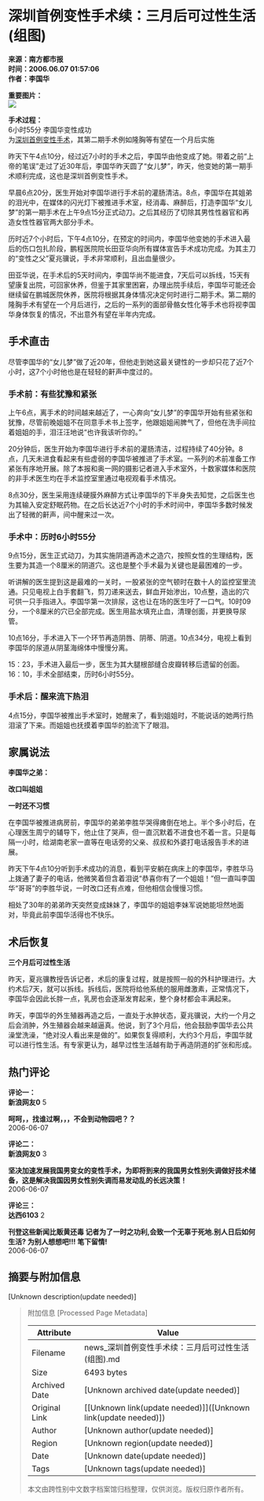 # 深圳首例变性手术续：三月后可过性生活(组图)

**来源：南方都市报**  
**时间：2006.06.07 01:57:06**  
**作者：李国华**

**重要图片：**  
![](//n.sinaimg.cn/default/2fb77759/20151125/320X320.png)

**手术过程：**  
6小时55分 李国华变性成功  
为[深圳首例变性手术](http://news.sina.com.cn/s/2006-06-06/110310080535.shtml)，其第二期手术例如隆胸等有望在一个月后实施

昨天下午4点10分，经过近7小时的手术之后，李国华由他变成了她。带着之前“上帝的笔误”走过了近30年后，李国华昨天圆了“女儿梦”，昨天，他变她的第一期手术顺利完成，这也是深圳首例变性手术。

早晨6点20分，医生开始对李国华进行手术前的灌肠清洁。8点，李国华在其姐弟的泪光中，在媒体的闪光灯下被推进手术室，经消毒、麻醉后，打造李国华“女儿梦”的第一期手术在上午9点15分正式动刀。之后其经历了切除其男性性器官和再造女性性器官两大部分手术。

历时近7个小时后，下午4点10分，在预定的时间内，李国华他变她的手术进入最后的伤口包扎阶段，鹏程医院院长田亚华向所有媒体宣告手术成功完成。为其主刀的“变性之父”夏兆骥说，手术非常顺利，且出血量很少。

田亚华说，在手术后的5天时间内，李国华尚不能进食，7天后可以拆线，15天有望康复出院，可回家休养，但鉴于其家里困窘，办理出院手续后，李国华可能还会继续留在鹏城医院休养，医院将根据其身体情况决定何时进行二期手术。第二期的隆胸手术有望在一个月后进行，之后的一系列的面部骨骼女性化等手术也将视李国华身体恢复的情况，不出意外有望在半年内完成。

## 手术直击

尽管李国华的“女儿梦”做了近20年，但他走到她这最关键性的一步却只花了近7个小时，这7个小时他也是在轻轻的鼾声中度过的。

### 手术前：有些犹豫和紧张

上午6点，离手术的时间越来越近了，一心奔向“女儿梦”的李国华开始有些紧张和犹豫，尽管前晚姐姐不在同意手术书上签字，他跟姐姐闹脾气了，但他在洗手间拉着姐姐的手，泪汪汪地说“也许我该听你的。”

20分钟后，医生开始为李国华进行手术前的灌肠清洁，过程持续了40分钟。8点，几天未进食看起来有些虚弱的李国华被推进了手术室。一系列的术前准备工作紧张有序地开展。除了本报和奥一网的摄影记者进入手术室外，十数家媒体和医院的非手术医生均在手术监控室里通过电视观看手术情况。

8点30分，医生采用连续硬膜外麻醉方式让李国华的下半身失去知觉，之后医生也为其输入安定舒眠药物。在之后长达近7个小时的手术时间中，李国华多数时候发出了轻微的鼾声，间中醒来过一次。

### 手术中：历时6小时55分

9点15分，医生正式动刀，为其实施阴道再造术之造穴，按照女性的生理结构，医生要为其造一个8厘米的阴道穴。这也是整个手术最为关键也是最困难的一步。

听讲解的医生提到这是最难的一关时，一股紧张的空气顿时在数十人的监控室里流通。只见电视上白手套翻飞，剪刀递来送去，鲜血开始渗出，10点整，造出的穴可供一只手指进入。李国华第一次排尿，这也让在场的医生吁了一口气。10时09分，一个8厘米的穴已全部完成。医生用盐水填充止血，清理创面，并更换导尿管。

10点16分，手术进入下一个环节再造阴唇、阴蒂、阴道。10点34分，电视上看到李国华的尿道从阴茎海绵体中慢慢分离。

15：23，手术进入最后一步，医生为其大腿根部缝合皮瓣转移后遗留的创面。16：10，手术全部结束，历时6小时55分。

### 手术后：醒来流下热泪

4点15分，李国华被推出手术室时，她醒来了，看到姐姐时，不能说话的她两行热泪滚了下来。而姐姐也抚摸着李国华的脸流下了眼泪。

## 家属说法

**李国华之弟：**

**改口叫姐姐**

**一时还不习惯**

在李国华被推进病房前，李国华的弟弟李胜华哭得瘫倒在地上。半个多小时后，在心理医生周宁的辅导下，他止住了哭声，但一直沉默着不进食也不着一言。只是每隔一小时，给湖南老家一直等在电话旁的父亲、叔叔和外婆打电话报告手术的进展。

昨天下午4点10分听到手术成功的消息，看到平安躺在病床上的李国华，李胜华马上拨通了妻子的电话，他微笑着但含着泪说“恭喜你有了一个姐姐！”但一直叫李国华“哥哥”的李胜华说，一时改口还有点难，但他相信会慢慢习惯。

相处了30年的弟弟昨天突然变成妹妹了，李国华的姐姐李妹军说她能坦然地面对，毕竟此前李国华活得也不快乐。

## 术后恢复

**三个月后可过性生活**

昨天，夏兆骥教授告诉记者，术后的康复过程，就是按照一般的外科护理进行。大约术后7天，就可以拆线。拆线后，医院将给他系统的服用雌激素，正常情况下，李国华会因此长胖一点，乳房也会逐渐发育起来，整个身材都会丰满起来。

昨天，李国华的外生殖器再造之后，一直处于水肿状态，夏兆骥说，大约一个月之后会消肿，外生殖器会越来越逼真。他说，到了3个月后，他会鼓励李国华去公共澡堂洗澡，“绝对没人看出来是做的”。如果恢复得顺利，大约3个月后，李国华就可以进行性生活。有专家更认为，越早过性生活越有助于再造阴道的扩张和形成。

## 热门评论
**评论一：**  
**新浪网友0** 5  

**呵呵，，找谁过啊，，，不会到动物园吧？？**  
2006-06-07  

**评论二：**  
**新浪网友0** 3  

**坚决加速发展我国男变女的变性手术，为即将到来的我国男女性别失调做好技术储备，这是解决我国因男女性别失调而易发动乱的长远决策！**  
2006-06-07  

**评论三：**  
**达西6103** 2  

**刊登这些新闻比贩黄还毒 记者为了一时之功利,会致一个无辜于死地.别人日后如何生活? 为别人想想吧!!! 笔下留情!**  
2006-06-07  

## 摘要与附加信息

<!-- tcd_abstract -->
[Unknown description(update needed)]
<!-- tcd_abstract_end -->

> 附加信息 [Processed Page Metadata]
>
> | Attribute       | Value                                  |
> |-----------------|----------------------------------------|
> | Filename        | news_深圳首例变性手术续：三月后可过性生活(组图).md                             |
> | Size            | 6493 bytes                           |
> | Archived Date   | [Unknown archived date(update needed)]                             |
> | Original Link   | [[Unknown link(update needed)]]([Unknown link(update needed)])                       |
> | Author          | [Unknown author(update needed)]                               |
> | Region          | [Unknown region(update needed)]                               |
> | Date            | [Unknown date(update needed)]                                 |
> | Tags            | [Unknown tags(update needed)]                                 |
>
> 本文由跨性别中文数字档案馆归档整理，仅供浏览。版权归原作者所有。
>